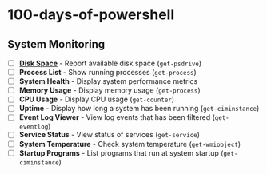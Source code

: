 # 100-days-of-powershell

## System Monitoring
- [ ] [**Disk Space**](./Scripts/DiskSpace.ps1) - Report available disk space  (`get-psdrive`)
- [ ] **Process List** - Show running processes  (`get-process`)
- [ ] **System Health** - Display system performance metrics 
- [ ] **Memory Usage** - Display memory usage  (`get-process`)
- [ ] **CPU Usage** - Display CPU usage  (`get-counter`)
- [ ] **Uptime** - Display how long a system has been running (`get-ciminstance`)
- [ ] **Event Log Viewer** - View log events that has been filtered (`get-eventlog`)
- [ ] **Service Status** - View status of services (`get-service`)
- [ ] **System Temperature** - Check system temperature (`get-wmiobject`)
- [ ] **Startup Programs** - List programs that run at system startup (`get-ciminstance`)